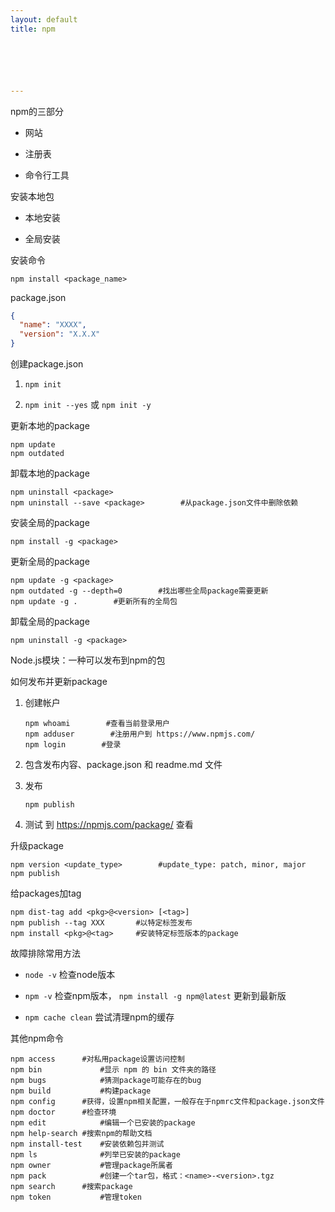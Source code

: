 ```yaml
---
layout: default
title: npm






---
```


npm的三部分

- 网站

- 注册表

- 命令行工具

安装本地包

- 本地安装

- 全局安装

安装命令

```shell
npm install <package_name>
```

package.json

```json
{
  "name": "XXXX",
  "version": "X.X.X"
}
```

创建package.json

1. `npm init`

2. `npm init --yes` 或 `npm init -y` 

更新本地的package

```shell
npm update
npm outdated
```

卸载本地的package

```shell
npm uninstall <package>
npm uninstall --save <package>        #从package.json文件中删除依赖
```

安装全局的package

```shell
npm install -g <package>
```

更新全局的package

```
npm update -g <package>
npm outdated -g --depth=0        #找出哪些全局package需要更新
npm update -g .        #更新所有的全局包
```

卸载全局的package

```shell
npm uninstall -g <package>
```

Node.js模块：一种可以发布到npm的包

如何发布并更新package

1. 创建帐户

   ```shell
   npm whoami        #查看当前登录用户
   npm adduser        #注册用户到 https://www.npmjs.com/
   npm login        #登录
   ```

2. 包含发布内容、package.json 和 readme.md 文件

3. 发布

   ```shell
   npm publish
   ```

4. 测试
   到 https://npmjs.com/package/<package> 查看

升级package

```shell
npm version <update_type>        #update_type: patch, minor, major
npm publish
```

给packages加tag

```shell
npm dist-tag add <pkg>@<version> [<tag>]
npm publish --tag XXX		#以特定标签发布
npm install <pkg>@<tag>		#安装特定标签版本的package
```

故障排除常用方法

- `node -v` 检查node版本

- `npm -v` 检查npm版本， `npm install -g npm@latest` 更新到最新版

- `npm cache clean` 尝试清理npm的缓存

其他npm命令

```shell
npm access		#对私用package设置访问控制
npm bin				#显示 npm 的 bin 文件夹的路径
npm bugs			#猜测package可能存在的bug
npm build			#构建package
npm config		#获得，设置npm相关配置，一般存在于npmrc文件和package.json文件
npm doctor		#检查环境
npm edit			#编辑一个已安装的package
npm help-search	#搜索npm的帮助文档
npm install-test	#安装依赖包并测试
npm ls				#列举已安装的package
npm owner			#管理package所属者
npm pack			#创建一个tar包，格式：<name>-<version>.tgz
npm search		#搜索package
npm token			#管理token
```


